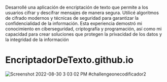 Desarrollé una aplicación de encriptación de texto que permite a los usuarios cifrar y descifrar mensajes de manera segura. Utilicé algoritmos de cifrado modernos y técnicas de seguridad para garantizar la confidencialidad de la información. Esta experiencia demostró mi conocimiento en ciberseguridad, criptografía y programación, así como mi capacidad para crear soluciones que protegen la privacidad de los datos y la integridad de la información
# EncriptadorDeTexto.github.io
![Screenshot 2022-08-30 3 03 02 PM](https://user-images.githubusercontent.com/93559066/187510564-4bee83dc-49c8-4cf8-85fc-2fcea671d5ec.png)
#challengeonecodificador2
